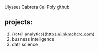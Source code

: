 Ulysses Cabrera Cal Poly github  
## projects:

1. {retail analytics}(https://linkmehere.com)
2. business intelligence
3. data science
